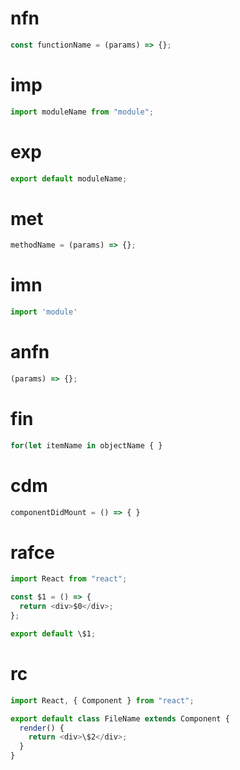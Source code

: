 # nfn

```js
const functionName = (params) => {};
```

# imp

```js
import moduleName from "module";
```

# exp

```js
export default moduleName;
```

# met

```js
methodName = (params) => {};
```

# imn

```js
import 'module'
```

# anfn

```js
(params) => {};

```

# fin

```js
for(let itemName in objectName { }
```

# cdm

```js
componentDidMount = () => { }
```

# rafce

```js
import React from "react";

const $1 = () => {
  return <div>$0</div>;
};

export default \$1;
```

# rc

```js
import React, { Component } from "react";

export default class FileName extends Component {
  render() {
    return <div>\$2</div>;
  }
}
```
